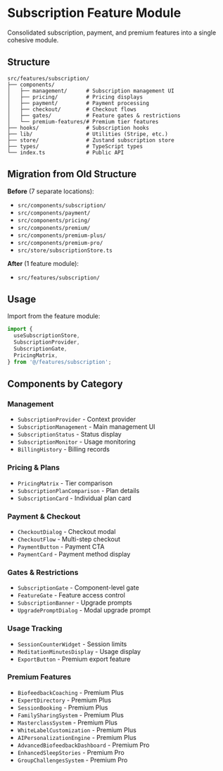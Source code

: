 # Subscription Feature Module

Consolidated subscription, payment, and premium features into a single cohesive module.

## Structure

```
src/features/subscription/
├── components/
│   ├── management/      # Subscription management UI
│   ├── pricing/         # Pricing displays
│   ├── payment/         # Payment processing
│   ├── checkout/        # Checkout flows
│   ├── gates/           # Feature gates & restrictions
│   └── premium-features/# Premium tier features
├── hooks/               # Subscription hooks
├── lib/                 # Utilities (Stripe, etc.)
├── store/               # Zustand subscription store
├── types/               # TypeScript types
└── index.ts             # Public API
```

## Migration from Old Structure

**Before** (7 separate locations):
- `src/components/subscription/`
- `src/components/payment/`
- `src/components/pricing/`
- `src/components/premium/`
- `src/components/premium-plus/`
- `src/components/premium-pro/`
- `src/store/subscriptionStore.ts`

**After** (1 feature module):
- `src/features/subscription/`

## Usage

Import from the feature module:

```typescript
import {
  useSubscriptionStore,
  SubscriptionProvider,
  SubscriptionGate,
  PricingMatrix,
} from '@/features/subscription';
```

## Components by Category

### Management
- `SubscriptionProvider` - Context provider
- `SubscriptionManagement` - Main management UI
- `SubscriptionStatus` - Status display
- `SubscriptionMonitor` - Usage monitoring
- `BillingHistory` - Billing records

### Pricing & Plans
- `PricingMatrix` - Tier comparison
- `SubscriptionPlanComparison` - Plan details
- `SubscriptionCard` - Individual plan card

### Payment & Checkout
- `CheckoutDialog` - Checkout modal
- `CheckoutFlow` - Multi-step checkout
- `PaymentButton` - Payment CTA
- `PaymentCard` - Payment method display

### Gates & Restrictions
- `SubscriptionGate` - Component-level gate
- `FeatureGate` - Feature access control
- `SubscriptionBanner` - Upgrade prompts
- `UpgradePromptDialog` - Modal upgrade prompt

### Usage Tracking
- `SessionCounterWidget` - Session limits
- `MeditationMinutesDisplay` - Usage display
- `ExportButton` - Premium export feature

### Premium Features
- `BiofeedbackCoaching` - Premium Plus
- `ExpertDirectory` - Premium Plus
- `SessionBooking` - Premium Plus
- `FamilySharingSystem` - Premium Plus
- `MasterclassSystem` - Premium Plus
- `WhiteLabelCustomization` - Premium Plus
- `AIPersonalizationEngine` - Premium Plus
- `AdvancedBiofeedbackDashboard` - Premium Pro
- `EnhancedSleepStories` - Premium Pro
- `GroupChallengesSystem` - Premium Pro
